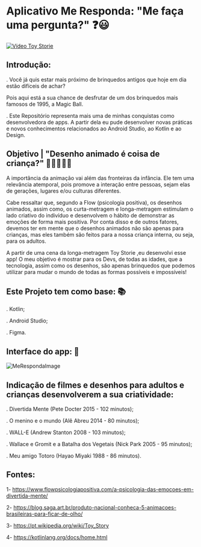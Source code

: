 # Aplicativo Me Responda: "Me faça uma pergunta?" :question::smiley:

[![Vídeo Toy Storie](http://img.youtube.com/vi/mFOracFClBg/0.jpg)](http://www.youtube.com/watch?v=mFOracFClBg "Vídeo Toy Storie")


## Introdução:

. Você já quis estar mais próximo de brinquedos antigos que hoje em dia estão difíceis de achar?

Pois aqui está a sua chance de desfrutar de um dos brinquedos mais famosos de 1995, a Magic Ball. 

. Este Repositório representa mais uma de minhas conquistas como desenvolvedora de apps. A partir dela eu pude desenvolver novas práticas e novos conhecimentos relacionados ao Android Studio, ao Kotlin e ao Design. 



## Objetivo | "Desenho animado é coisa de criança?" :older_woman::older_man::girl::baby::man_with_gua_pi_mao:

A importância da animação vai além das fronteiras da infância. Ele tem uma relevância atemporal, pois promove a interação entre pessoas, sejam elas de gerações, lugares e/ou culturas diferentes. 

Cabe ressaltar que, segundo a Flow (psicologia positiva), os desenhos animados, assim como, os curta-metragem e longa-metragem estimulam o lado criativo do indivíduo e desenvolvem o hábito de demonstrar as emoções de forma mais positiva. Por conta disso e de outros fatores, devemos ter em mente que o desenhos animados não são apenas para crianças, mas eles também são feitos para a nossa criança interna, ou seja, para os adultos. 

A partir de uma cena da longa-metragem Toy Storie ,eu desenvolvi esse app! O meu objetivo é mostrar para os Devs, de todas as idades, que a tecnologia, assim como os desenhos, são apenas brinquedos que podemos utilizar para mudar o mundo de todas as formas possíveis e impossíveis! 



## Este Projeto tem como base: :books:

. Kotlin;

. Android Studio;

. Figma.



## Interface do app: :calling:



![MeRespondaImage](https://user-images.githubusercontent.com/78937585/112713566-87e32580-8eb4-11eb-9493-a3d08bb54027.png)



## Indicação de filmes e desenhos para adultos e crianças desenvolverem a sua criatividade: 

. Divertida Mente (Pete Docter 2015 - 102 minutos);

. O menino e o mundo (Alê Abreu 2014 - 80 minutos);

. WALL-E (Andrew Stanton 2008 - 103 minutos);

. Wallace e Gromit e a Batalha dos Vegetais (Nick Park 2005 - 95 minutos);

. Meu amigo Totoro (Hayao Miyaki 1988 - 86 minutos).



## Fontes: 

1- https://www.flowpsicologiapositiva.com/a-psicologia-das-emocoes-em-divertida-mente/

2- https://blog.saga.art.br/produto-nacional-conheca-5-animacoes-brasileiras-para-ficar-de-olho/

3- https://pt.wikipedia.org/wiki/Toy_Story

4- https://kotlinlang.org/docs/home.html



